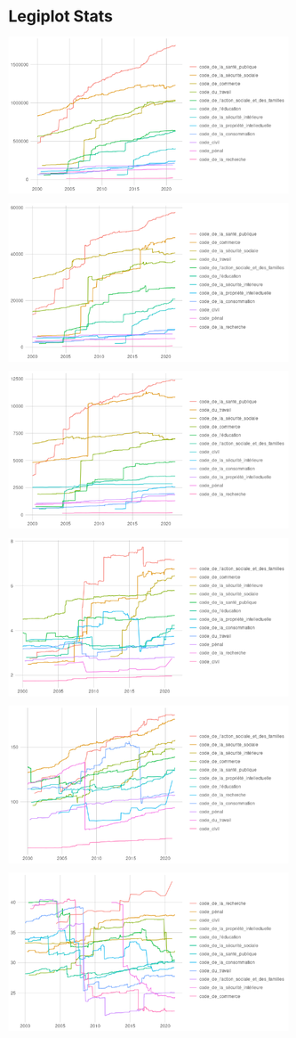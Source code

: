 Legiplot Stats
================

![](legiplot_stats_files/figure-gfm/nb_mots-1.png)<!-- -->

![](legiplot_stats_files/figure-gfm/nb_alineas-1.png)<!-- -->

![](legiplot_stats_files/figure-gfm/nb_articles-1.png)<!-- -->

![](legiplot_stats_files/figure-gfm/alineas_par_article-1.png)<!-- -->

![](legiplot_stats_files/figure-gfm/mots_par_article-1.png)<!-- -->

![](legiplot_stats_files/figure-gfm/mots_par_alinea-1.png)<!-- -->
